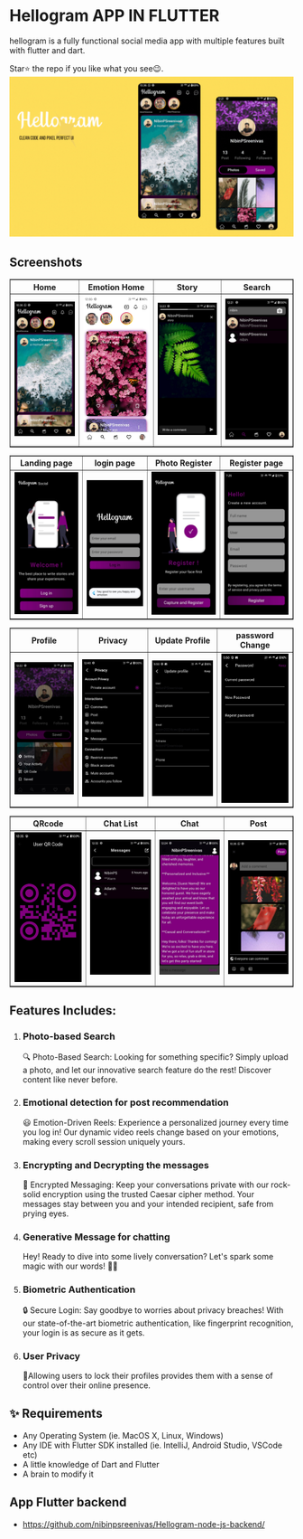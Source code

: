  # Hellogram APP IN FLUTTER  
 
hellogram is a fully functional social media app with multiple features built with flutter and dart.

Star⭐ the repo if you like what you see😉.
![bmi (820 x 360 px)](https://raw.githubusercontent.com/nibinpsreenivas/Hellogram_Node-js/main/Add%20a%20subheading.gif)
## Screenshots
  
<table border>
    <tr>
        <th style="text-align:center">Home</th>
      <th style="text-align:center">Emotion Home</th>
        <th style="text-align:center">Story</th>
        <th style="text-align:center">Search</th>
    </tr>
    <tr>
        <td><img src="./pages/HomeScreen.jpg" alt="" width="220"></td>
        <td><img src="./pages/Homescreen2.jpg" alt="" width="220"></td>
          <td><img src="./pages/story.jpg" alt="" width="220"></td>
         <td><img src="./pages/Search.jpg" alt="" width="220"></td>
    <tr>
</table>
 
<table border>
    <tr>
        <th style="text-align:center">Landing page</th>
      <th style="text-align:center">login page</th>
        <th style="text-align:center">Photo Register</th>
        <th style="text-align:center">Register page</th>
    </tr>
    <tr>
        <td><img src="./pages/Loginblack.jpg" alt="" width="200"></td>
        <td><img src="./pages/Login2black.jpg" alt="" width="200"></td>
          <td><img src="./pages/Registerblack.jpg" alt="" width="200"></td>
         <td><img src="./pages/Registerrr.jpg" alt="" width="200"></td>
    <tr>
</table>

<table border>
    <tr>
        <th style="text-align:center">Profile</th>
      <th style="text-align:center">Privacy</th>
        <th style="text-align:center">Update Profile</th>
        <th style="text-align:center">password Change</th>
    </tr>
    <tr>
        <td><img src="./pages/profile2.jpg" alt="" width="200"></td>
        <td><img src="./pages/privacy.jpg" alt="" width="200"></td>
          <td><img src="./pages/update1.jpg" alt="" width="200"></td>
         <td><img src="./pages/password1.jpg" alt="" width="200"></td>
    <tr>
</table>

<table border>
    <tr>
        <th style="text-align:center">QRcode</th>
      <th style="text-align:center">Chat List</th>
        <th style="text-align:center">Chat</th>
        <th style="text-align:center">Post</th>
    </tr>
    <tr>
        <td><img src="./pages/QRcode.jpg" alt="" width="200"></td>
        <td><img src="./pages/Messages1.jpg" alt="" width="200"></td>
          <td><img src="./pages/Message2.jpg" alt="" width="200"></td>
         <td><img src="./pages/Post.jpg" alt="" width="200"></td>
    <tr>
</table>

## Features Includes:  

1. ### Photo-based Search
   🔍 Photo-Based Search: Looking for something specific? Simply upload a photo, and let our innovative search feature do the rest! Discover content like never before.
   
3. ### Emotional detection for post recommendation
   😃 Emotion-Driven Reels: Experience a personalized journey every time you log in! Our dynamic video reels change based on your emotions, making every scroll session uniquely yours.
   
5. ### Encrypting and Decrypting the messages
    🔐 Encrypted Messaging: Keep your conversations private with our rock-solid encryption using the trusted Caesar cipher method. Your messages stay between you and your intended recipient, safe from prying eyes.
    
6. ### Generative Message for chatting
   Hey! Ready to dive into some lively conversation? Let's spark some magic with our words! 💬✨
   
7. ### Biometric Authentication
   🔒 Secure Login: Say goodbye to worries about privacy breaches! With our state-of-the-art biometric authentication, like fingerprint recognition, your login is as secure as it gets.
   
9. ### User Privacy
   🔏Allowing users to lock their profiles provides them with a sense of control over their online presence.

 
## ✨ Requirements

* Any Operating System (ie. MacOS X, Linux, Windows)
* Any IDE with Flutter SDK installed (ie. IntelliJ, Android Studio, VSCode etc)
* A little knowledge of Dart and Flutter
* A brain to modify it
 


## App Flutter backend 

- https://github.com/nibinpsreenivas/Hellogram-node-js-backend/
